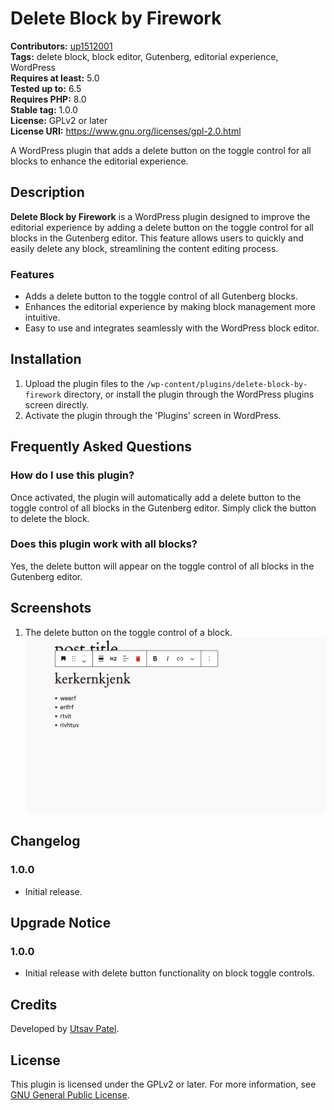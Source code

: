 # Delete Block by Firework

**Contributors:** [up1512001](https://profiles.wordpress.org/up1512001/)  
**Tags:** delete block, block editor, Gutenberg, editorial experience, WordPress  
**Requires at least:** 5.0  
**Tested up to:** 6.5  
**Requires PHP:** 8.0  
**Stable tag:** 1.0.0  
**License:** GPLv2 or later  
**License URI:** https://www.gnu.org/licenses/gpl-2.0.html  

A WordPress plugin that adds a delete button on the toggle control for all blocks to enhance the editorial experience.

## Description

**Delete Block by Firework** is a WordPress plugin designed to improve the editorial experience by adding a delete button on the toggle control for all blocks in the Gutenberg editor. This feature allows users to quickly and easily delete any block, streamlining the content editing process.

### Features
- Adds a delete button to the toggle control of all Gutenberg blocks.
- Enhances the editorial experience by making block management more intuitive.
- Easy to use and integrates seamlessly with the WordPress block editor.

## Installation

1. Upload the plugin files to the `/wp-content/plugins/delete-block-by-firework` directory, or install the plugin through the WordPress plugins screen directly.
2. Activate the plugin through the 'Plugins' screen in WordPress.

## Frequently Asked Questions

### How do I use this plugin?

Once activated, the plugin will automatically add a delete button to the toggle control of all blocks in the Gutenberg editor. Simply click the button to delete the block.

### Does this plugin work with all blocks?

Yes, the delete button will appear on the toggle control of all blocks in the Gutenberg editor.

## Screenshots

1. The delete button on the toggle control of a block.
   ![Delete Button on Block](./plugins/delete-block-by-firework/assets/images/ss1.png)

## Changelog

### 1.0.0
- Initial release.

## Upgrade Notice

### 1.0.0
- Initial release with delete button functionality on block toggle controls.

## Credits

Developed by [Utsav Patel](https://github.com/up1512001).

## License

This plugin is licensed under the GPLv2 or later. For more information, see [GNU General Public License](https://www.gnu.org/licenses/gpl-2.0.html).
